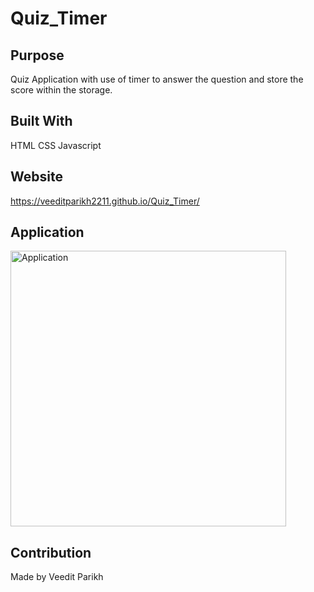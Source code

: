# Quiz_Timer

## Purpose

Quiz Application with use of timer to answer the question and store the score within the storage.

## Built With

HTML
CSS
Javascript

## Website

https://veeditparikh2211.github.io/Quiz_Timer/

## Application

<img width="441" alt="Application" src="https://user-images.githubusercontent.com/5492869/146656208-2c7cb414-6221-4653-8e81-c41d09edb23c.PNG">


## Contribution

Made by Veedit Parikh

